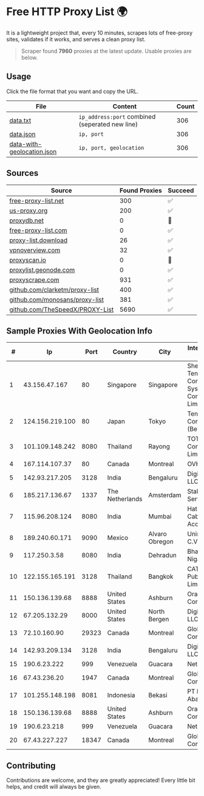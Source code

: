 
# Free HTTP Proxy List 🌍

It is a lightweight project that, every 10 minutes, scrapes lots of free-proxy sites, validates if it works, and serves a clean proxy list.


> Scraper found **7960** proxies at the latest update. Usable proxies are below.

## Usage

Click the file format that you want and copy the URL.


|File|Content|Count|
|----|-------|-----|
|[data.txt](https://raw.githubusercontent.com/themiralay/Proxy-List-World/master/data.txt)|`ip_address:port` combined (seperated new line)|306|
|[data.json](https://raw.githubusercontent.com/themiralay/Proxy-List-World/master/data.json)|`ip, port`|306|
|[data-with-geolocation.json](https://raw.githubusercontent.com/themiralay/Proxy-List-World/master/data-with-geolocation.json)|`ip, port, geolocation`|306|

## Sources

|Source|Found Proxies|Succeed|
|------|-------------|-------|
|[free-proxy-list.net](https://free-proxy-list.net)|300|✅|
|[us-proxy.org](https://www.us-proxy.org)|200|✅|
|[proxydb.net](http://proxydb.net)|0|🚫|
|[free-proxy-list.com](https://free-proxy-list.com/?page=&port=&type%5B%5D=http&type%5B%5D=https&up_time=0&search=Search)|0|✅|
|[proxy-list.download](https://www.proxy-list.download/HTTP)|26|✅|
|[vpnoverview.com](https://vpnoverview.com/privacy/anonymous-browsing/free-proxy-servers)|32|✅|
|[proxyscan.io](https://www.proxyscan.io)|0|🚫|
|[proxylist.geonode.com](https://proxylist.geonode.com/api/proxy-list?limit=300&page=1&sort_by=lastChecked&sort_type=desc&protocols=http,https)|0|✅|
|[proxyscrape.com](https://api.proxyscrape.com/v2/?request=displayproxies&protocol=http&timeout=10000&country=all&ssl=all&anonymity=all)|931|✅|
|[github.com/clarketm/proxy-list](https://raw.githubusercontent.com/clarketm/proxy-list/master/proxy-list-raw.txt)|400|✅|
|[github.com/monosans/proxy-list](https://raw.githubusercontent.com/monosans/proxy-list/main/proxies/http.txt)|381|✅|
|[github.com/TheSpeedX/PROXY-List](https://raw.githubusercontent.com/TheSpeedX/PROXY-List/master/http.txt)|5690|✅|


## Sample Proxies With Geolocation Info

|#|Ip|Port|Country|City|Internet Service Provider|
|-|--|----|-------|----|-------------------------|
|1|43.156.47.167|80|Singapore|Singapore|Shenzhen Tencent Computer Systems Company Limited|
|2|124.156.219.100|80|Japan|Tokyo|Tencent Cloud Computing (Beijing) Co|
|3|101.109.148.242|8080|Thailand|Rayong|TOT Public Company Limited|
|4|167.114.107.37|80|Canada|Montreal|OVH SAS|
|5|142.93.217.205|3128|India|Bengaluru|DigitalOcean, LLC|
|6|185.217.136.67|1337|The Netherlands|Amsterdam|Stallion Network Services Limited|
|7|115.96.208.124|8080|India|Mumbai|Hathway IP over Cable Internet Access|
|8|189.240.60.171|9090|Mexico|Alvaro Obregon|Uninet S.A. de C.V.|
|9|117.250.3.58|8080|India|Dehradun|Bharat Sanchar Nigam Ltd|
|10|122.155.165.191|3128|Thailand|Bangkok|CAT Telecom Public Company Limited|
|11|150.136.139.68|8888|United States|Ashburn|Oracle Corporation|
|12|67.205.132.29|8000|United States|North Bergen|DigitalOcean, LLC|
|13|72.10.160.90|29323|Canada|Montreal|GloboTech Communications|
|14|142.93.209.134|3128|India|Bengaluru|DigitalOcean, LLC|
|15|190.6.23.222|999|Venezuela|Guacara|Net Uno|
|16|67.43.236.20|1947|Canada|Montreal|GloboTech Communications|
|17|101.255.148.198|8081|Indonesia|Bekasi|PT Remala Abadi|
|18|150.136.139.68|8888|United States|Ashburn|Oracle Corporation|
|19|190.6.23.218|999|Venezuela|Guacara|Net Uno|
|20|67.43.227.227|18347|Canada|Montreal|GloboTech Communications|



## Contributing

Contributions are welcome, and they are greatly appreciated! Every
little bit helps, and credit will always be given.

